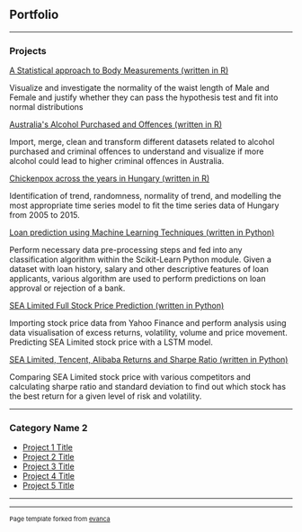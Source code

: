 ## Portfolio

---

### Projects 

[A Statistical approach to Body Measurements (written in R)](/pdf/Body_Measurement_investigation.pdf)

Visualize and investigate the normality of the waist length of Male and Female and justify whether they can pass the hypothesis test and fit into normal distributions

[Australia's Alcohol Purchased and Offences (written in R)](/pdf/Data_wrangling_assignment_2.pdf)

Import, merge, clean and transform different datasets related to alcohol purchased and criminal offences to understand and visualize if more alcohol could lead to higher criminal offences in Australia. 

[Chickenpox across the years in Hungary (written in R)](/pdf/TSA_Group_Assignment.pdf)

Identification of trend, randomness, normality of trend, and modelling the most appropriate time series model to fit the time series data of Hungary from 2005 to 2015.  

[Loan prediction using Machine Learning Techniques (written in Python)](/pdf/Phase1_Group35.ipynb)

Perform necessary data pre-processing steps and fed into any classification algorithm within the Scikit-Learn Python module.
Given a dataset with loan history, salary and other descriptive features of loan applicants, various algorithm are used to perform predictions on loan approval or rejection of a bank.

[SEA Limited Full Stock Price Prediction (written in Python)](/pdf/SEA_Limited_Stock_price_prediction.ipynb)

Importing stock price data from Yahoo Finance and perform analysis using data visualisation of excess returns, volatility, volume and price movement. Predicting SEA Limited stock price with a LSTM model. 

[SEA Limited, Tencent, Alibaba Returns and Sharpe Ratio (written in Python)](/pdf/SEA_Alibaba_Tencent_analysis_sharpe_sd.ipynb)

Comparing SEA Limited stock price with various competitors and calculating sharpe ratio and standard deviation to find out which stock has the best return for a given level of risk and volatility. 

---


### Category Name 2

- [Project 1 Title](http://example.com/)
- [Project 2 Title](http://example.com/)
- [Project 3 Title](http://example.com/)
- [Project 4 Title](http://example.com/)
- [Project 5 Title](http://example.com/)

---




---
<p style="font-size:11px">Page template forked from <a href="https://github.com/evanca/quick-portfolio">evanca</a></p>
<!-- Remove above link if you don't want to attibute -->

